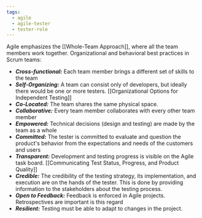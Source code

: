 ```yaml
---
tags:
  - agile
  - agile-tester
  - tester-role
---
```

Agile emphasizes the [[Whole-Team Approach]], where all the team members work together.
Organizational and behavioral best practices in Scrum teams:
- ***Cross-functional:*** Each team member brings a different set of skills to the team
- ***Self-Organizing:*** A team can consist only of developers, but ideally there would be one or more testers. [[Organizational Options for Independent Testing]]
- ***Co-Located:*** The team shares the same physical space.
- ***Collaborative:*** Every team member collaborates with every other team member
- ***Empowered:*** Technical decisions (design and testing) are made by the team as a whole
- ***Committed:*** The tester is committed to evaluate and question the product's behavior from the expectations and needs of the customers and users
- ***Transparent:*** Development and testing progress is visible on the Agile task board. [[Communicating Test Status, Progress, and Product Quality]]
- ***Credible:*** The credibility of the testing strategy, its implementation, and execution are on the hands of the tester. This is done by providing information to the stakeholders about the testing process.
- ***Open to Feedback:*** Feedback is enforced in Agile projects. Retrospectives are important is this regard
- ***Resilient:*** Testing must be able to adapt to changes in the project.
